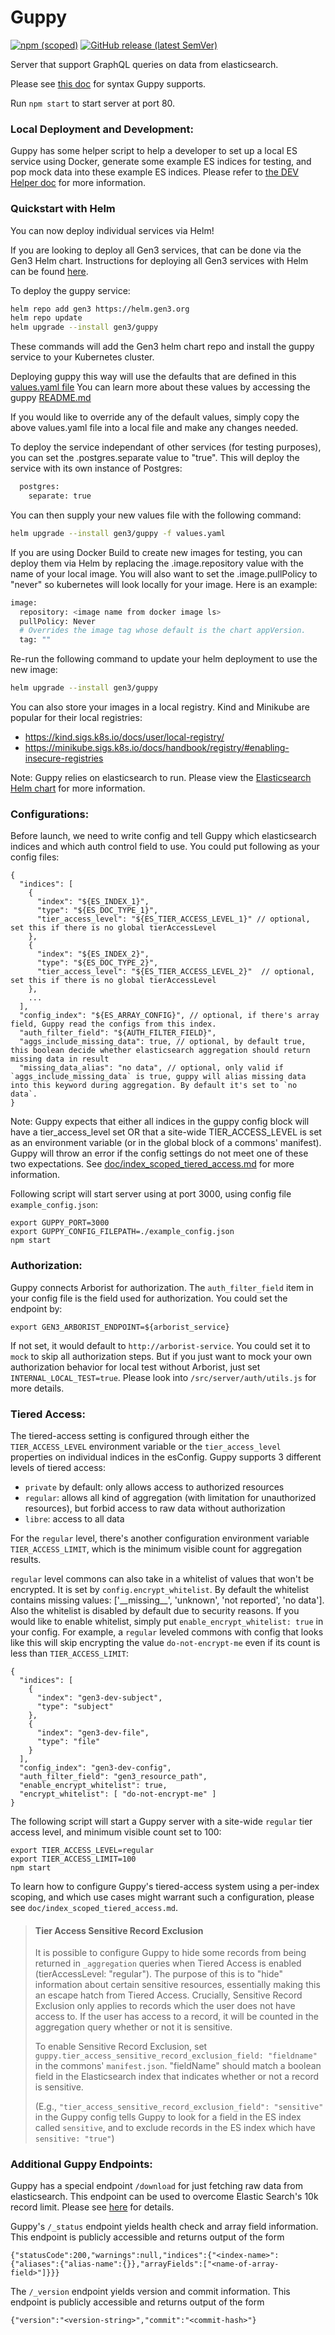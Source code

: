 # Guppy

[![npm (scoped)](https://img.shields.io/npm/v/@gen3/guppy?label=NPM%20Release%20%28Component%29)](https://www.npmjs.com/package/@gen3/guppy)
[![GitHub release (latest SemVer)](https://img.shields.io/github/v/release/uc-cdis/guppy?label=GH%20Release%20%28Server%29)](https://github.com/uc-cdis/guppy/releases)

Server that support GraphQL queries on data from elasticsearch.

Please see [this doc](https://github.com/uc-cdis/guppy/blob/master/doc/queries.md) for syntax Guppy supports.

Run `npm start` to start server at port 80.

### Local Deployment and Development:
Guppy has some helper script to help a developer to set up a local ES service using Docker, generate some example ES indices for testing, and pop mock data into these example ES indices. Please refer to [the DEV Helper doc](https://github.com/uc-cdis/guppy/blob/master/devHelper/README.md) for more information.

### Quickstart with Helm

You can now deploy individual services via Helm!

If you are looking to deploy all Gen3 services, that can be done via the Gen3 Helm chart.
Instructions for deploying all Gen3 services with Helm can be found [here](https://github.com/uc-cdis/gen3-helm#readme).

To deploy the guppy service:
```bash
helm repo add gen3 https://helm.gen3.org
helm repo update
helm upgrade --install gen3/guppy
```
These commands will add the Gen3 helm chart repo and install the guppy service to your Kubernetes cluster.

Deploying guppy this way will use the defaults that are defined in this [values.yaml file](https://github.com/uc-cdis/gen3-helm/blob/master/helm/guppy/values.yaml)
You can learn more about these values by accessing the guppy [README.md](https://github.com/uc-cdis/gen3-helm/blob/master/helm/guppy/README.md)

If you would like to override any of the default values, simply copy the above values.yaml file into a local file and make any changes needed.

To deploy the service independant of other services (for testing purposes), you can set the .postgres.separate value to "true". This will deploy the service with its own instance of Postgres:
```bash
  postgres:
    separate: true
```

You can then supply your new values file with the following command:
```bash
helm upgrade --install gen3/guppy -f values.yaml
```

If you are using Docker Build to create new images for testing, you can deploy them via Helm by replacing the .image.repository value with the name of your local image.
You will also want to set the .image.pullPolicy to "never" so kubernetes will look locally for your image.
Here is an example:
```bash
image:
  repository: <image name from docker image ls>
  pullPolicy: Never
  # Overrides the image tag whose default is the chart appVersion.
  tag: ""
```

Re-run the following command to update your helm deployment to use the new image:
```bash
helm upgrade --install gen3/guppy
```

You can also store your images in a local registry. Kind and Minikube are popular for their local registries:
- https://kind.sigs.k8s.io/docs/user/local-registry/
- https://minikube.sigs.k8s.io/docs/handbook/registry/#enabling-insecure-registries

Note: Guppy relies on elasticsearch to run. Please view the [Elasticsearch Helm chart](https://github.com/uc-cdis/gen3-helm/tree/master/helm/elasticsearch) for more information.

### Configurations:
Before launch, we need to write config and tell Guppy which elasticsearch indices and which auth control field to use.
You could put following as your config files:

```
{
  "indices": [
    {
      "index": "${ES_INDEX_1}",
      "type": "${ES_DOC_TYPE_1}",
      "tier_access_level": "${ES_TIER_ACCESS_LEVEL_1}" // optional, set this if there is no global tierAccessLevel
    },
    {
      "index": "${ES_INDEX_2}",
      "type": "${ES_DOC_TYPE_2}",
      "tier_access_level": "${ES_TIER_ACCESS_LEVEL_2}"  // optional, set this if there is no global tierAccessLevel
    },
    ...
  ],
  "config_index": "${ES_ARRAY_CONFIG}", // optional, if there's array field, Guppy read the configs from this index.
  "auth_filter_field": "${AUTH_FILTER_FIELD}",
  "aggs_include_missing_data": true, // optional, by default true, this boolean decide whether elasticsearch aggregation should return missing data in result
  "missing_data_alias": "no data", // optional, only valid if `aggs_include_missing_data` is true, guppy will alias missing data into this keyword during aggregation. By default it's set to `no data`.
}
```

Note: Guppy expects that either all indices in the guppy config block will have a tier_access_level set OR that a site-wide TIER_ACCESS_LEVEL is set as an environment variable (or in the global block of a commons' manifest). Guppy will throw an error if the config settings do not meet one of these two expectations. See [doc/index_scoped_tiered_access.md](https://github.com/uc-cdis/guppy/blob/master/doc/index_scoped_tiered_access.md) for more information.

Following script will start server using at port 3000, using config file `example_config.json`:

```
export GUPPY_PORT=3000
export GUPPY_CONFIG_FILEPATH=./example_config.json
npm start
```

### Authorization:
Guppy connects Arborist for authorization.
The `auth_filter_field` item in your config file is the field used for authorization.
You could set the endpoint by:

```
export GEN3_ARBORIST_ENDPOINT=${arborist_service}
```

If not set, it would default to `http://arborist-service`. You could set it to `mock` to
skip all authorization steps. But if you just want to mock your own authorization
behavior for local test without Arborist, just set `INTERNAL_LOCAL_TEST=true`. Please
look into `/src/server/auth/utils.js` for more details.

### Tiered Access:
The tiered-access setting is configured through either the `TIER_ACCESS_LEVEL` environment variable or the `tier_access_level` properties on individual indices in the esConfig. Guppy supports 3 different levels of tiered access:
- `private` by default: only allows access to authorized resources
- `regular`: allows all kind of aggregation (with limitation for unauthorized resources), but forbid access to raw data without authorization
- `libre`: access to all data

For the `regular` level, there's another configuration environment variable `TIER_ACCESS_LIMIT`, which is the minimum visible count for aggregation results.

`regular` level commons can also take in a whitelist of values that won't be encrypted. It is set by `config.encrypt_whitelist`.
By default the whitelist contains missing values: ['\_\_missing\_\_', 'unknown', 'not reported', 'no data'].
Also the whitelist is disabled by default due to security reasons. If you would like to enable whitelist, simply put `enable_encrypt_whitelist: true` in your config.
For example, a `regular` leveled commons with config that looks like this will skip encrypting the value `do-not-encrypt-me` even if its count is less than `TIER_ACCESS_LIMIT`:

```
{
  "indices": [
    {
      "index": "gen3-dev-subject",
      "type": "subject"
    },
    {
      "index": "gen3-dev-file",
      "type": "file"
    }
  ],
  "config_index": "gen3-dev-config",
  "auth_filter_field": "gen3_resource_path",
  "enable_encrypt_whitelist": true,
  "encrypt_whitelist": [ "do-not-encrypt-me" ]
}
```

The following script will start a Guppy server with a site-wide `regular` tier access level, and minimum visible count set to 100:

```
export TIER_ACCESS_LEVEL=regular
export TIER_ACCESS_LIMIT=100
npm start
```

To learn how to configure Guppy's tiered-access system using a per-index scoping, and which use cases might warrant such a configuration, please see `doc/index_scoped_tiered_access.md`.

> #### Tier Access Sensitive Record Exclusion
> It is possible to configure Guppy to hide some records from being returned in `_aggregation` queries when Tiered Access is enabled (tierAccessLevel: "regular").
> The purpose of this is to "hide" information about certain sensitive resources, essentially making this an escape hatch from Tiered Access.
> Crucially, Sensitive Record Exclusion only applies to records which the user does not have access to. If the user has access to a record, it will
> be counted in the aggregation query whether or not it is sensitive.
>
> To enable Sensitive Record Exclusion, set  `guppy.tier_access_sensitive_record_exclusion_field: "fieldname"` in the commons' `manifest.json`. "fieldName" should match a boolean field in the Elasticsearch index that indicates whether or not a record is sensitive.
>
> (E.g., `"tier_access_sensitive_record_exclusion_field": "sensitive"` in the Guppy config tells Guppy to look for a field in the ES index called `sensitive`, and to exclude records in the ES index which have `sensitive: "true"`)

### Additional Guppy Endpoints:
Guppy has a special endpoint `/download` for just fetching raw data from elasticsearch. This endpoint can be used to overcome Elastic Search's 10k record limit. Please see [here](https://github.com/uc-cdis/guppy/blob/master/doc/download.md) for details.

Guppy's `/_status` endpoint yields health check and array field information. This endpoint is publicly accessible and returns output of the form
```
{"statusCode":200,"warnings":null,"indices":{"<index-name>":{"aliases":{"alias-name":{}},"arrayFields":["<name-of-array-field>"]}}}
```

The `/_version` endpoint yields version and commit information. This endpoint is publicly accessible and returns output of the form
```
{"version":"<version-string>","commit":"<commit-hash>"}
```
